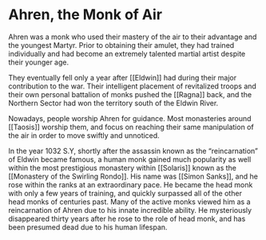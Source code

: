 # Ahren, the Monk of Air
Ahren was a monk who used their mastery of the air to their advantage and the youngest Martyr. Prior to obtaining their amulet, they had trained individually and had become an extremely talented martial artist despite their younger age.

They eventually fell only a year after [[Eldwin]] had during their major contribution to the war. Their intelligent placement of revitalized troops and their own personal battalion of monks pushed the [[Ragna]] back, and the Northern Sector had won the territory south of the Eldwin River.

Nowadays, people worship Ahren for guidance. Most monasteries around [[Taosis]] worship them, and focus on reaching their same manipulation of the air in order to move swiftly and unnoticed.

In the year 1032 S.Y, shortly after the assassin known as the “reincarnation” of Eldwin became famous, a human monk gained much popularity as well within the most prestigious monastery within [[Solaris]] known as the [[Monastery of the Swirling Rondo]]. His name was [[Simon Sanks]], and he rose within the ranks at an extraordinary pace. He became the head monk with only a few years of training, and quickly surpassed all of the other head monks of centuries past. Many of the active monks viewed him as a reincarnation of Ahren due to his innate incredible ability. He mysteriously disappeared thirty years after he rose to the role of head monk, and has been presumed dead due to his human lifespan.
